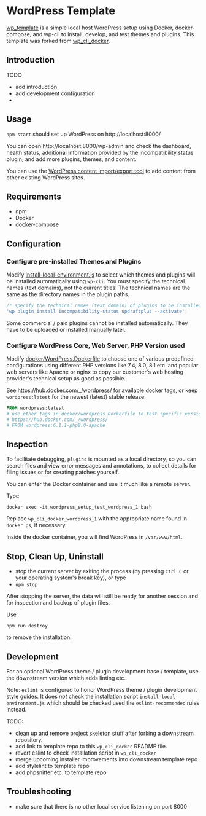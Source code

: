 # WordPress Template

[wp_template](https://github.com/openmindculture/wp_template) is a simple local host WordPress setup using Docker, docker-compose, and wp-cli to install, develop, and test themes and plugins. This template was forked from [wp_cli_docker](https://github.com/openmindculture/wp_cli_docker).

## Introduction

TODO 
- add introduction
- add development configuration
- 

## Usage

`npm start` should set up WordPress on http://localhost:8000/

You can open http://localhost:8000/wp-admin and check the dashboard, health status, additional information provided by the incompatibility status plugin, and add more plugins, themes, and content.

You can use the [WordPress content import/export tool](https://learn.wordpress.org/tutorial/tools-import-and-export/) to add content from other existing WordPress sites.

## Requirements

- npm
- Docker
- docker-compose

## Configuration

### Configure pre-installed Themes and Plugins

Modify [install-local-environment.js](./install-local-environment.js) to select which themes and plugins will be installed automatically using `wp-cli`. You must specify the technical names (text domains), not the current titles! The technical names are the same as the directory names in the plugin paths.

```js
/* specify the technical names (text domain) of plugins to be installed */
'wp plugin install incompatibility-status updraftplus --activate';
```

Some commercial / paid plugins cannot be installed automatically. They have to be uploaded or installed manually later.

### Configure WordPress Core, Web Server, PHP Version used

Modify [docker/WordPress.Dockerfile](./docker/WordPress.Dockerfile) to choose one of various predefined configurations using different PHP versions like 7.4, 8.0, 8.1 etc. and popular web servers like Apache or nginx to copy our customer's web hosting provider's technical setup as good as possible.

See https://hub.docker.com/_/wordpress/ for available docker tags, or keep `wordpress:latest` for the newest (latest) stable release.

```Dockerfile
FROM wordpress:latest
# use other tags in docker/wordpress.Dockerfile to test specific versions, see
# https://hub.docker.com/_/wordpress/
# FROM wordpress:6.1.1-php8.0-apache
```

## Inspection

To facilitate debugging, `plugins` is mounted as a local directory, so you can search files and view error messages and annotations, to collect details for filing issues or for creating patches yourself.

You can enter the Docker container and use it much like a remote server.

Type

`docker exec -it wordpress_setup_test_wordpress_1 bash`

Replace `wp_cli_docker_wordpress_1` with the appropriate name found in `docker ps`, if necessary.

Inside the docker container, you will find WordPress in `/var/www/html`.

## Stop, Clean Up, Uninstall

- stop the current server by exiting the process (by pressing `Ctrl C` or your operating system's break key), or type
- `npm stop`

After stopping the server, the data will still be ready for another session and for inspection and backup of plugin files.

Use

`npm run destroy`

to remove the installation.

## Development

For an optional WordPress theme / plugin development base / template, use the downstream version which adds linting etc. 

Note: `eslint` is configured to honor WordPress theme / plugin development style guides. It does _not_ check the installation script `install-local-environment.js` which should be checked used the `eslint-recommended` rules instead.

TODO: 
- clean up and remove project skeleton stuff after forking a downstream repository.
- add link to template repo to this `wp_cli_docker` README file.
- revert eslint to check installation script in `wp_cli_docker`
- merge upcoming installer improvements into downstream template repo
- add stylelint to template repo
- add phpsniffer etc. to template repo

## Troubleshooting

- make sure that there is no other local service listening on port 8000




